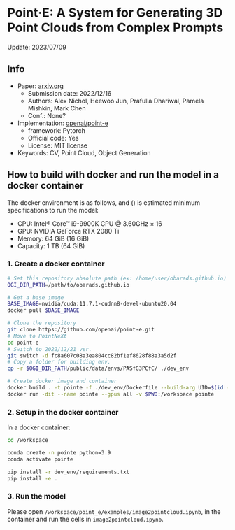 # Point·E: A System for Generating 3D Point Clouds from Complex Prompts

Update: 2023/07/09

## Info
- Paper: [arxiv.org](https://arxiv.org/abs/2206.04670)
  - Submission date: 2022/12/16
  - Authors: Alex Nichol, Heewoo Jun, Prafulla Dhariwal, Pamela Mishkin, Mark Chen
  - Conf.: None?
- Implementation: [openai/point-e](https://github.com/openai/point-e)
  - framework: Pytorch
  - Official code: Yes
  - License: MIT license
- Keywords: CV, Point Cloud, Object Generation

## How to build with docker and run the model in a docker container
The docker environment is as follows, and () is estimated minimum specifications to run the model:
- CPU: Intel® Core™ i9-9900K CPU @ 3.60GHz × 16 
- GPU: NVIDIA GeForce RTX 2080 Ti
- Memory: 64 GiB (16 GiB)
- Capacity: 1 TB (64 GiB)

### 1. Create a docker container
```bash
# Set this repository absolute path (ex: /home/user/obarads.github.io)
OGI_DIR_PATH=/path/to/obarads.github.io

# Get a base image
BASE_IMAGE=nvidia/cuda:11.7.1-cudnn8-devel-ubuntu20.04
docker pull $BASE_IMAGE

# Clone the repository
git clone https://github.com/openai/point-e.git
# Move to PointNeXt
cd point-e
# Switch to 2022/12/21 ver.
git switch -d fc8a607c08a3ea804cc82bf1ef8628f88a3a5d2f
# Copy a folder for building env.
cp -r $OGI_DIR_PATH/public/data/envs/PASfG3PCfC/ ./dev_env

# Create docker image and container
docker build . -t pointe -f ./dev_env/Dockerfile --build-arg UID=$(id -u) --build-arg GID=$(id -g) --build-arg BASE_IMAGE=$BASE_IMAGE
docker run -dit --name pointe --gpus all -v $PWD:/workspace pointe
```

### 2. Setup in the docker container
In a docker container:
```bash
cd /workspace

conda create -n pointe python=3.9
conda activate pointe

pip install -r dev_env/requirements.txt
pip install -e .
```

### 3. Run the model
Please open `/workspace/point_e/examples/image2pointcloud.ipynb`, in the container and run the cells in `image2pointcloud.ipynb`.
